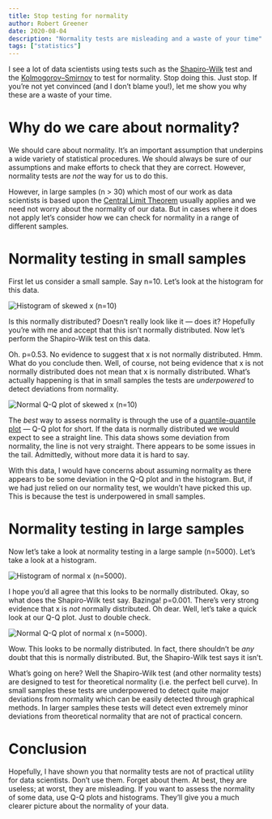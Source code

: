 ```yaml
---
title: Stop testing for normality
author: Robert Greener
date: 2020-08-04
description: "Normality tests are misleading and a waste of your time"
tags: ["statistics"]
---
```


I see a lot of data scientists using tests such as the [Shapiro-Wilk](https://en.wikipedia.org/wiki/Shapiro%E2%80%93Wilk_test) test and the [Kolmogorov–Smirnov](https://en.wikipedia.org/wiki/Kolmogorov%E2%80%93Smirnov_test) to test for normality. Stop doing this. Just stop. If you’re not yet convinced (and I don’t blame you!), let me show you why these are a waste of your time.

# Why do we care about normality?

We should care about normality. It’s an important assumption that underpins a wide variety of statistical procedures. We should always be sure of our assumptions and make efforts to check that they are correct. However, normality tests are _not_ the way for us to do this.

However, in large samples (n > 30) which most of our work as data scientists is based upon the [Central Limit Theorem](https://en.wikipedia.org/wiki/Central_limit_theorem) usually applies and we need not worry about the normality of our data. But in cases where it does not apply let’s consider how we can check for normality in a range of different samples.

# Normality testing in small samples

First let us consider a small sample. Say n=10. Let’s look at the histogram for this data.

![Histogram of skewed x (n=10)](histogram-x-n-10.png "Histogram of x (n=10). (Image by author)")

Is this normally distributed? Doesn’t really look like it — does it? Hopefully you’re with me and accept that this isn’t normally distributed. Now let’s perform the Shapiro-Wilk test on this data.

Oh. p=0.53. No evidence to suggest that x is not normally distributed. Hmm. What do you conclude then. Well, of course, not being evidence that x is not normally distributed does not mean that x is normally distributed. What’s actually happening is that in small samples the tests are _underpowered_ to detect deviations from normality.

![Normal Q-Q plot of skewed x (n=10)](q-q-x-n-10.png "Normal Q-Q plot of x (n=10). (Image by author)")

The _best_ way to assess normality is through the use of a [quantile-quantile plot](https://en.wikipedia.org/wiki/Q%E2%80%93Q_plot) — Q-Q plot for short. If the data is normally distributed we would expect to see a straight line. This data shows some deviation from normality, the line is not very straight. There appears to be some issues in the tail. Admittedly, without more data it is hard to say.

With this data, I would have concerns about assuming normality as there appears to be some deviation in the Q-Q plot and in the histogram. But, if we had just relied on our normality test, we wouldn’t have picked this up. This is because the test is underpowered in small samples.

# Normality testing in large samples

Now let’s take a look at normality testing in a large sample (n=5000). Let’s take a look at a histogram.

![Histogram of normal x (n=5000).](histogram-x-n-5000.png "Histogram of x (n=5000). (Image by author)")

I hope you’d all agree that this looks to be normally distributed. Okay, so what does the Shapiro-Wilk test say. Bazinga! p=0.001. There’s very strong evidence that x is _not_ normally distributed. Oh dear. Well, let’s take a quick look at our Q-Q plot. Just to double check.

![Normal Q-Q plot of normal x (n=5000).](q-q-x-n-5000.png "Normal Q-Q plot of x (n=5000). (Image by author)")

Wow. This looks to be normally distributed. In fact, there shouldn’t be _any_ doubt that this is normally distributed. But, the Shapiro-Wilk test says it isn’t.

What’s going on here? Well the Shapiro-Wilk test (and other normality tests) are designed to test for theoretical normality (i.e. the perfect bell curve). In small samples these tests are underpowered to detect quite major deviations from normality which can be easily detected through graphical methods. In larger samples these tests will detect even extremely minor deviations from theoretical normality that are not of practical concern.

# Conclusion

Hopefully, I have shown you that normality tests are not of practical utility for data scientists. Don’t use them. Forget about them. At best, they are useless; at worst, they are misleading. If you want to assess the normality of some data, use Q-Q plots and histograms. They’ll give you a much clearer picture about the normality of your data.

